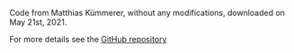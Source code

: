 Code from Matthias Kümmerer, without any modifications, downloaded on May 21st, 2021.

For more details see the [GitHub repository](https://github.com/matthias-k/DeepGaze)